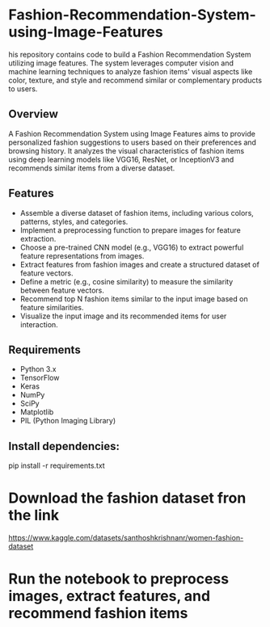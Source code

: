# Fashion-Recommendation-System-using-Image-Features

his repository contains code to build a Fashion Recommendation System utilizing image features. The system leverages computer vision and machine learning techniques to analyze fashion items' visual aspects like color, texture, and style and recommend similar or complementary products to users.

## Overview

A Fashion Recommendation System using Image Features aims to provide personalized fashion suggestions to users based on their preferences and browsing history. It analyzes the visual characteristics of fashion items using deep learning models like VGG16, ResNet, or InceptionV3 and recommends similar items from a diverse dataset.

## Features

- Assemble a diverse dataset of fashion items, including various colors, patterns, styles, and categories.
- Implement a preprocessing function to prepare images for feature extraction.
- Choose a pre-trained CNN model (e.g., VGG16) to extract powerful feature representations from images.
- Extract features from fashion images and create a structured dataset of feature vectors.
- Define a metric (e.g., cosine similarity) to measure the similarity between feature vectors.
- Recommend top N fashion items similar to the input image based on feature similarities.
- Visualize the input image and its recommended items for user interaction.

## Requirements

- Python 3.x
- TensorFlow
- Keras
- NumPy
- SciPy
- Matplotlib
- PIL (Python Imaging Library)

## Install dependencies:
pip install -r requirements.txt
# Download the fashion dataset fron the link

https://www.kaggle.com/datasets/santhoshkrishnanr/women-fashion-dataset


# Run the  notebook to preprocess images, extract features, and recommend fashion items
